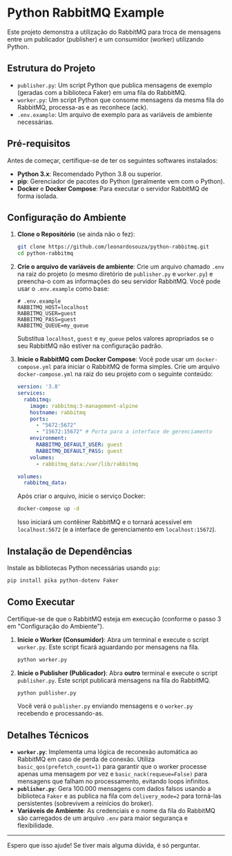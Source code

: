 # Python RabbitMQ Example

Este projeto demonstra a utilização do RabbitMQ para troca de mensagens entre um publicador (publisher) e um consumidor (worker) utilizando Python.

## Estrutura do Projeto

-   `publisher.py`: Um script Python que publica mensagens de exemplo (geradas com a biblioteca Faker) em uma fila do RabbitMQ.
-   `worker.py`: Um script Python que consome mensagens da mesma fila do RabbitMQ, processa-as e as reconhece (ack).
-   `.env.example`: Um arquivo de exemplo para as variáveis de ambiente necessárias.

## Pré-requisitos

Antes de começar, certifique-se de ter os seguintes softwares instalados:

-   **Python 3.x**: Recomendado Python 3.8 ou superior.
-   **pip**: Gerenciador de pacotes do Python (geralmente vem com o Python).
-   **Docker** e **Docker Compose**: Para executar o servidor RabbitMQ de forma isolada.

## Configuração do Ambiente

1.  **Clone o Repositório** (se ainda não o fez):
    ```bash
    git clone https://github.com/leonardosouza/python-rabbitmq.git
    cd python-rabbitmq
    ```

2.  **Crie o arquivo de variáveis de ambiente**:
    Crie um arquivo chamado `.env` na raiz do projeto (o mesmo diretório de `publisher.py` e `worker.py`) e preencha-o com as informações do seu servidor RabbitMQ. Você pode usar o `.env.example` como base:

    ```
    # .env.example
    RABBITMQ_HOST=localhost
    RABBITMQ_USER=guest
    RABBITMQ_PASS=guest
    RABBITMQ_QUEUE=my_queue
    ```

    Substitua `localhost`, `guest` e `my_queue` pelos valores apropriados se o seu RabbitMQ não estiver na configuração padrão.

3.  **Inicie o RabbitMQ com Docker Compose**:
    Você pode usar um `docker-compose.yml` para iniciar o RabbitMQ de forma simples. Crie um arquivo `docker-compose.yml` na raiz do seu projeto com o seguinte conteúdo:

    ```yaml
    version: '3.8'
    services:
      rabbitmq:
        image: rabbitmq:3-management-alpine
        hostname: rabbitmq
        ports:
          - "5672:5672"
          - "15672:15672" # Porta para a interface de gerenciamento
        environment:
          RABBITMQ_DEFAULT_USER: guest
          RABBITMQ_DEFAULT_PASS: guest
        volumes:
          - rabbitmq_data:/var/lib/rabbitmq
    
    volumes:
      rabbitmq_data:
    ```

    Após criar o arquivo, inicie o serviço Docker:

    ```bash
    docker-compose up -d
    ```
    Isso iniciará um contêiner RabbitMQ e o tornará acessível em `localhost:5672` (e a interface de gerenciamento em `localhost:15672`).

## Instalação de Dependências

Instale as bibliotecas Python necessárias usando `pip`:

```bash
pip install pika python-dotenv Faker
```

## Como Executar

Certifique-se de que o RabbitMQ esteja em execução (conforme o passo 3 em "Configuração do Ambiente").

1.  **Inicie o Worker (Consumidor)**:
    Abra um terminal e execute o script `worker.py`. Este script ficará aguardando por mensagens na fila.

    ```bash
    python worker.py
    ```

2.  **Inicie o Publisher (Publicador)**:
    Abra **outro** terminal e execute o script `publisher.py`. Este script publicará mensagens na fila do RabbitMQ.

    ```bash
    python publisher.py
    ```

    Você verá o `publisher.py` enviando mensagens e o `worker.py` recebendo e processando-as.

## Detalhes Técnicos

-   **`worker.py`**: Implementa uma lógica de reconexão automática ao RabbitMQ em caso de perda de conexão. Utiliza `basic_qos(prefetch_count=1)` para garantir que o worker processe apenas uma mensagem por vez e `basic_nack(requeue=False)` para mensagens que falham no processamento, evitando loops infinitos.
-   **`publisher.py`**: Gera 100.000 mensagens com dados falsos usando a biblioteca `Faker` e as publica na fila com `delivery_mode=2` para torná-las persistentes (sobrevivem a reinícios do broker).
-   **Variáveis de Ambiente**: As credenciais e o nome da fila do RabbitMQ são carregados de um arquivo `.env` para maior segurança e flexibilidade.

---
Espero que isso ajude! Se tiver mais alguma dúvida, é só perguntar. 